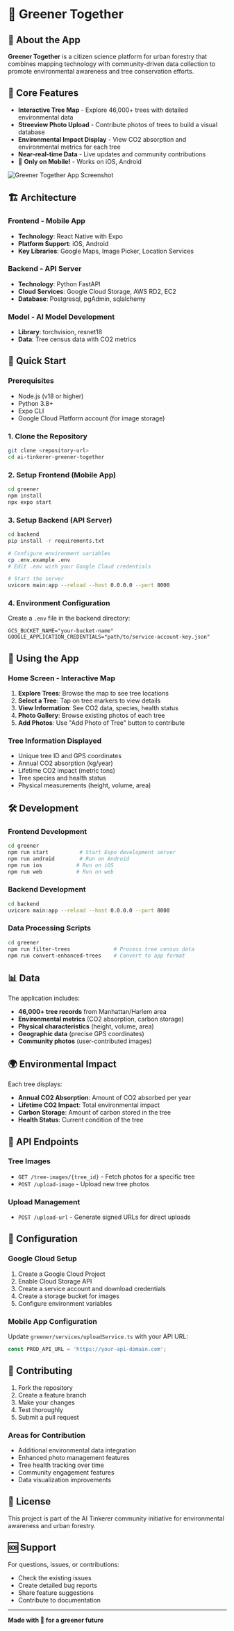 # 🌳 Greener Together

## 📱 About the App

**Greener Together** is a citizen science platform for urban forestry that combines mapping technology with community-driven data collection to promote environmental awareness and tree conservation efforts.

## 📌 Core Features
- **Interactive Tree Map** - Explore 46,000+ trees with detailed environmental data
- **Streeview Photo Upload** - Contribute photos of trees to build a visual database
- **Environmental Impact Display** - View CO2 absorption and environmental metrics for each tree
- **Near-real-time Data** - Live updates and community contributions
- 📱 **Only on Mobile!** - Works on iOS, Android

![Greener Together App Screenshot](app.webp)

## 🏗️ Architecture

### Frontend - Mobile App
- **Technology**: React Native with Expo
- **Platform Support**: iOS, Android
- **Key Libraries**: Google Maps, Image Picker, Location Services

### Backend - API Server
- **Technology**: Python FastAPI
- **Cloud Services**: Google Cloud Storage, AWS RD2, EC2
- **Database**: Postgresql, pgAdmin, sqlalchemy

### Model - AI Model Development
- **Library**: torchvision, resnet18
- **Data**: Tree census data with CO2 metrics

## 🚀 Quick Start

### Prerequisites
- Node.js (v18 or higher)
- Python 3.8+
- Expo CLI
- Google Cloud Platform account (for image storage)

### 1. Clone the Repository
```bash
git clone <repository-url>
cd ai-tinkerer-greener-together
```

### 2. Setup Frontend (Mobile App)
```bash
cd greener
npm install
npx expo start
```

### 3. Setup Backend (API Server)
```bash
cd backend
pip install -r requirements.txt

# Configure environment variables
cp .env.example .env
# Edit .env with your Google Cloud credentials

# Start the server
uvicorn main:app --reload --host 0.0.0.0 --port 8000
```

### 4. Environment Configuration
Create a `.env` file in the backend directory:
```env
GCS_BUCKET_NAME="your-bucket-name"
GOOGLE_APPLICATION_CREDENTIALS="path/to/service-account-key.json"
```

## 📱 Using the App

### Home Screen - Interactive Map
1. **Explore Trees**: Browse the map to see tree locations
2. **Select a Tree**: Tap on tree markers to view details
3. **View Information**: See CO2 data, species, health status
4. **Photo Gallery**: Browse existing photos of each tree
5. **Add Photos**: Use "Add Photo of Tree" button to contribute

### Tree Information Displayed
- Unique tree ID and GPS coordinates
- Annual CO2 absorption (kg/year)
- Lifetime CO2 impact (metric tons)
- Tree species and health status
- Physical measurements (height, volume, area)

## 🛠️ Development

### Frontend Development
```bash
cd greener
npm run start          # Start Expo development server
npm run android        # Run on Android
npm run ios           # Run on iOS
npm run web           # Run on web
```

### Backend Development
```bash
cd backend
uvicorn main:app --reload --host 0.0.0.0 --port 8000
```

### Data Processing Scripts
```bash
cd greener
npm run filter-trees              # Process tree census data
npm run convert-enhanced-trees    # Convert to app format
```

## 📊 Data

The application includes:
- **46,000+ tree records** from Manhattan/Harlem area
- **Environmental metrics** (CO2 absorption, carbon storage)
- **Physical characteristics** (height, volume, area)
- **Geographic data** (precise GPS coordinates)
- **Community photos** (user-contributed images)

## 🌍 Environmental Impact

Each tree displays:
- **Annual CO2 Absorption**: Amount of CO2 absorbed per year
- **Lifetime CO2 Impact**: Total environmental impact
- **Carbon Storage**: Amount of carbon stored in the tree
- **Health Status**: Current condition of the tree

## 📡 API Endpoints

### Tree Images
- `GET /tree-images/{tree_id}` - Fetch photos for a specific tree
- `POST /upload-image` - Upload new tree photos

### Upload Management  
- `POST /upload-url` - Generate signed URLs for direct uploads

## 🔧 Configuration

### Google Cloud Setup
1. Create a Google Cloud Project
2. Enable Cloud Storage API
3. Create a service account and download credentials
4. Create a storage bucket for images
5. Configure environment variables

### Mobile App Configuration
Update `greener/services/uploadService.ts` with your API URL:
```typescript
const PROD_API_URL = 'https://your-api-domain.com';
```

## 🤝 Contributing

1. Fork the repository
2. Create a feature branch
3. Make your changes
4. Test thoroughly
5. Submit a pull request

### Areas for Contribution
- Additional environmental data integration
- Enhanced photo management features
- Tree health tracking over time
- Community engagement features
- Data visualization improvements

## 📄 License

This project is part of the AI Tinkerer community initiative for environmental awareness and urban forestry.

## 🆘 Support

For questions, issues, or contributions:
- Check the existing issues
- Create detailed bug reports
- Share feature suggestions
- Contribute to documentation

---

**Made with 🌱 for a greener future** 

